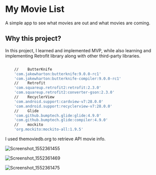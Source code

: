 # My Movie List 

A simple app to see what movies are out and what movies are coming.

## Why this project?

In this project, I learned and implemented MVP, while also learning and implementing Retrofit library along with other third-party libraries. 

```bash

    //    ButterKnife
    'com.jakewharton:butterknife:9.0.0-rc1'
    'com.jakewharton:butterknife-compiler:9.0.0-rc1'
    //    Retrofit
    'com.squareup.retrofit2:retrofit:2.3.0'
    'com.squareup.retrofit2:converter-gson:2.3.0'
    //    RecyclerView
    'com.android.support:cardview-v7:28.0.0'
    'com.android.support:recyclerview-v7:28.0.0'
    //    Glide
    'com.github.bumptech.glide:glide:4.9.0'
    'com.github.bumptech.glide:compiler:4.9.0'
    //    mockito
    'org.mockito:mockito-all:1.9.5'
```

I used themoviedb.org to retrieve API movie info. 

![Screenshot_1552361455](https://user-images.githubusercontent.com/36997795/54172903-19120b80-4456-11e9-9902-0da0072d3b36.png)

![Screenshot_1552361469](https://user-images.githubusercontent.com/36997795/54172904-19120b80-4456-11e9-8556-ddf4d5433686.png)

![Screenshot_1552361475](https://user-images.githubusercontent.com/36997795/54172905-19120b80-4456-11e9-9f0a-3c1a795cba1e.png)
